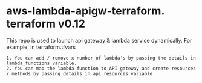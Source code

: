 # aws-lambda-apigw-terraform. terraform v0.12
This repo is used to launch api gateway &amp; lambda service dynamically. For example, in terraform.tfvars

	1. You can add / remove x number of lambda's by passing the details in lambda_functions variable.
	2. You can map the lambda function to API gateway and create resources / methods by passing details in api_resources variable
	
